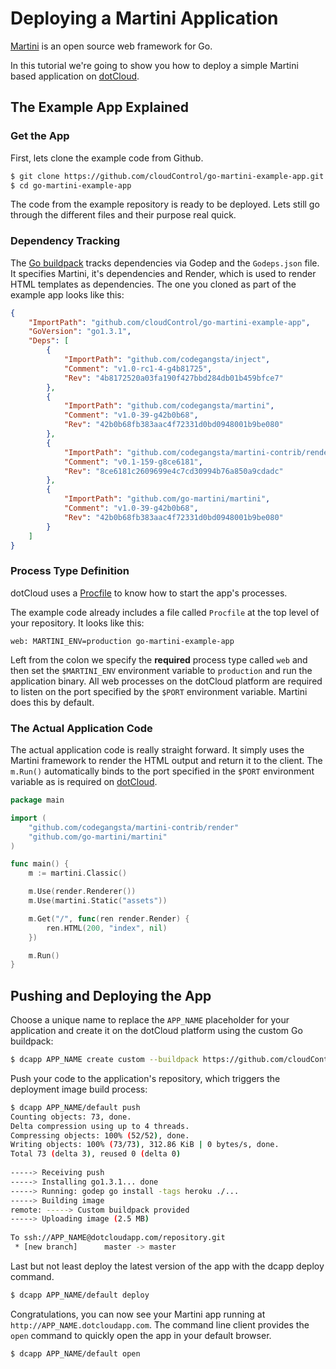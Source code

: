 # Deploying a Martini Application

[Martini] is an open source web framework for Go.

In this tutorial we're going to show you how to deploy a simple Martini based
application on [dotCloud].

## The Example App Explained

### Get the App
First, lets clone the example code from Github.

~~~bash
$ git clone https://github.com/cloudControl/go-martini-example-app.git
$ cd go-martini-example-app
~~~

The code from the example repository is ready to be deployed. Lets still go
through the different files and their purpose real quick.

### Dependency Tracking

The [Go buildpack] tracks dependencies via Godep and the `Godeps.json`
file. It specifies Martini, it's dependencies and Render, which is used to render HTML templates as dependencies. The one you cloned
as part of the example app looks like this:

~~~json
{
	"ImportPath": "github.com/cloudControl/go-martini-example-app",
	"GoVersion": "go1.3.1",
	"Deps": [
		{
			"ImportPath": "github.com/codegangsta/inject",
			"Comment": "v1.0-rc1-4-g4b81725",
			"Rev": "4b8172520a03fa190f427bbd284db01b459bfce7"
		},
		{
			"ImportPath": "github.com/codegangsta/martini",
			"Comment": "v1.0-39-g42b0b68",
			"Rev": "42b0b68fb383aac4f72331d0bd0948001b9be080"
		},
		{
			"ImportPath": "github.com/codegangsta/martini-contrib/render",
			"Comment": "v0.1-159-g8ce6181",
			"Rev": "8ce6181c2609699e4c7cd30994b76a850a9cdadc"
		},
		{
			"ImportPath": "github.com/go-martini/martini",
			"Comment": "v1.0-39-g42b0b68",
			"Rev": "42b0b68fb383aac4f72331d0bd0948001b9be080"
		}
	]
}
~~~

### Process Type Definition
dotCloud uses a [Procfile] to know how to start the app's processes.

The example code already includes a file called `Procfile` at the top level of
your repository. It looks like this:

~~~
web: MARTINI_ENV=production go-martini-example-app
~~~

Left from the colon we specify the **required** process type called `web` and then set the `$MARTINI_ENV` environment variable to `production` and run the application binary. All web processes on the dotCloud platform are required to listen on the port specified by the `$PORT` environment variable. Martini does this by default.

### The Actual Application Code

The actual application code is really straight forward. It simply uses the Martini framework to render the HTML output and return it to the client. The `m.Run()` automatically binds to the port specified in the `$PORT` environment variable as is required on [dotCloud].

~~~go
package main

import (
	"github.com/codegangsta/martini-contrib/render"
	"github.com/go-martini/martini"
)

func main() {
	m := martini.Classic()

	m.Use(render.Renderer())
	m.Use(martini.Static("assets"))

	m.Get("/", func(ren render.Render) {
		ren.HTML(200, "index", nil)
	})

	m.Run()
}
~~~

## Pushing and Deploying the App

Choose a unique name to replace the `APP_NAME` placeholder for your application
and create it on the dotCloud platform using the custom Go buildpack:

~~~bash
$ dcapp APP_NAME create custom --buildpack https://github.com/cloudControl/buildpack-go
~~~

Push your code to the application's repository, which triggers the deployment
image build process:

~~~bash
$ dcapp APP_NAME/default push
Counting objects: 73, done.
Delta compression using up to 4 threads.
Compressing objects: 100% (52/52), done.
Writing objects: 100% (73/73), 312.86 KiB | 0 bytes/s, done.
Total 73 (delta 3), reused 0 (delta 0)
       
-----> Receiving push
-----> Installing go1.3.1... done
-----> Running: godep go install -tags heroku ./...
-----> Building image
remote: -----> Custom buildpack provided
-----> Uploading image (2.5 MB)
       
To ssh://APP_NAME@dotcloudapp.com/repository.git
 * [new branch]      master -> master
~~~

Last but not least deploy the latest version of the app with the dcapp
deploy command.

~~~bash
$ dcapp APP_NAME/default deploy
~~~

Congratulations, you can now see your Martini app running at `http://APP_NAME.dotcloudapp.com`. The command line client provides the `open` command to quickly open the app in your default browser.

~~~bash
$ dcapp APP_NAME/default open
~~~

[Martini]: http://martini.codegangsta.io/
[dotCloud]: https://next.dotcloud.com
[Go buildpack]: https://github.com/cloudControl/buildpack-go
[Procfile]: https://next.dotcloud.com/dev-center/platform-documentation#buildpacks-and-the-procfile
